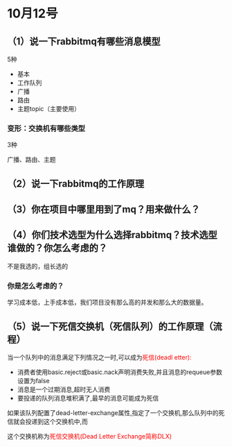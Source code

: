 # 10月12号

## （1）说一下rabbitmq有哪些消息模型

5种

- 基本
- 工作队列
- 广播
- 路由
- 主题topic（主要使用）

### 变形：交换机有哪些类型

3种

广播、路由、主题



## （2）说一下rabbitmq的工作原理





## （3）你在项目中哪里用到了mq？用来做什么？





## （4）你们技术选型为什么选择rabbitmq？技术选型谁做的？你怎么考虑的？

不是我选的，组长选的

### 你是怎么考虑的？

学习成本低，上手成本低，我们项目没有那么高的并发和那么大的数据量。



## （5）说一下死信交换机（死信队列）的工作原理（流程）

当一个队列中的消息满足下列情况之一时,可以成为<span style="color: red;">死信(deadl etter):</span>

- 消费者使用basic.reject或basic.nack声明消费失败,并且消息的requeue参数设置为false
- 消息是一个过期消息,超时无人消费
- 要投递的队列消息堆积满了,最早的消息可能成为死信

如果该队列配置了dead-letter-exchange属性,指定了一个交换机,那么队列中的死信就会投递到这个交换机中,而

这个交换机称为<span style="color: red;">死信交换机(Dead Letter Exchange简称DLX)</span>



